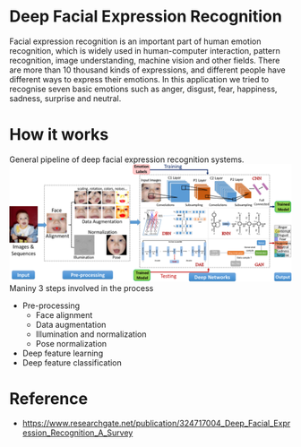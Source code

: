 # Deep Facial Expression Recognition
Facial expression recognition is an important part of human emotion recognition, which is widely used in human-computer interaction, pattern recognition, image understanding, machine vision and other fields. There are more than 10 thousand kinds of expressions, and different people have different ways to express their emotions. In this application we tried to recognise seven basic emotions such as anger, disgust, fear, happiness, sadness, surprise and neutral.
# How it works
General pipeline of deep facial expression recognition systems. 
![FER Pipeline](https://github.com/febinsebastian/DL_CV_Team-project/blob/master/FER/5-Figure2-1.png)
Maniny 3 steps involved in the process
* Pre-processing
  * Face alignment
  * Data augmentation
  * Illumination and normalization
  * Pose normalization
* Deep feature learning
* Deep feature classification
# Reference
* https://www.researchgate.net/publication/324717004_Deep_Facial_Expression_Recognition_A_Survey
